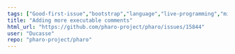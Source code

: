 ```yaml
---
tags: ["Good-first-issue","bootstrap","language","live-programming","mit","object-oriented-programming","pharo","reflective","tools"]
title: "Adding more executable comments"
html_url: "https://github.com/pharo-project/pharo/issues/15844"
user: "Ducasse"
repo: "pharo-project/pharo"
---
```


